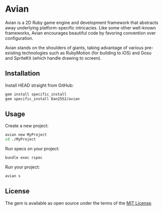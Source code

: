 # Avian

Avian is a 2D Ruby game engine and development framework that abstracts away underlying platform-specific intricacies. Like some other well-known frameworks, Avian encourages beautiful code by favoring convention over configuration.

Avian stands on the shoulders of giants, taking advantage of various pre-existing technologies such as RubyMotion (for building to iOS) and Gosu and SpriteKit (which handle drawing to screen).

## Installation

Install HEAD straight from GitHub:

``` bash
gem install specific_install
gem specific_install Dan2552/avian
```

## Usage

Create a new project:

``` bash
avian new MyProject
cd ./MyProject
```

Run specs on your project:

``` bash
bundle exec rspec
```

Run your project:

``` bash
avian s
```

## License

The gem is available as open source under the terms of the [MIT License](https://opensource.org/licenses/MIT).
